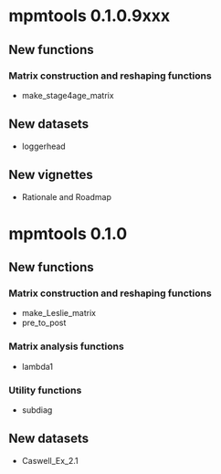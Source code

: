 # mpmtools 0.1.0.9xxx
## New functions
### Matrix construction and reshaping functions
- make_stage4age_matrix

## New datasets
- loggerhead

## New vignettes
- Rationale and Roadmap

# mpmtools 0.1.0
## New functions
### Matrix construction and reshaping functions
- make_Leslie_matrix
- pre_to_post

### Matrix analysis functions
- lambda1

### Utility functions
- subdiag

## New datasets
- Caswell_Ex_2.1
